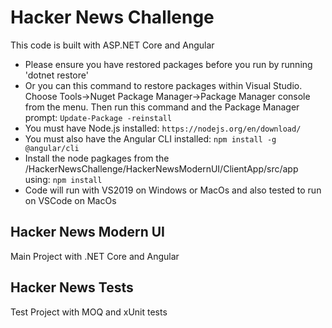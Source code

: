 # Hacker News Challenge
This code is built with ASP.NET Core and Angular
* Please ensure you have restored packages before you run by running 'dotnet restore'
* Or you can this command to restore packages within Visual Studio. Choose Tools->Nuget Package Manager->Package Manager console from the menu. Then run this command and the Package Manager prompt: 
``` Update-Package -reinstall ```
* You must have Node.js installed: 
``` https://nodejs.org/en/download/ ```
* You must also have the Angular CLI installed: 
``` npm install -g @angular/cli ```
* Install the node pagkages from the /HackerNewsChallenge/HackerNewsModernUI/ClientApp/src/app using:
``` npm install ```
* Code will run with VS2019 on Windows or MacOs and also tested to run on VSCode on MacOs

## Hacker News Modern UI
Main Project with .NET Core and Angular
## Hacker News Tests
Test Project with MOQ and xUnit tests 
